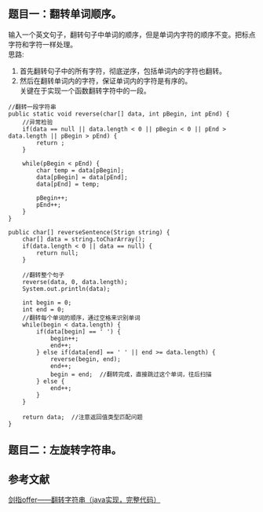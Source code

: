 ## 题目一：翻转单词顺序。  
输入一个英文句子，翻转句子中单词的顺序，但是单词内字符的顺序不变。把标点字符和字符一样处理。  
思路:
1. 首先翻转句子中的所有字符，彻底逆序，包括单词内的字符也翻转。
2. 然后在翻转单词内的字符，保证单词内的字符是有序的。   
关键在于实现一个函数翻转字符中的一段。   
```
//翻转一段字符串
public static void reverse(char[] data, int pBegin, int pEnd) {
    //异常检验
    if(data == null || data.length < 0 || pBegin < 0 || pEnd > data.length || pBegin > pEnd) {
        return ;
    }
    
    while(pBegin < pEnd) {
        char temp = data[pBegin];
        data[pBegin] = data[pEnd];
        data[pEnd] = temp;
        
        pBegin++;
        pEnd++;
    }
}

public char[] reverseSentence(Strign string) {
    char[] data = string.toCharArray();
    if(data.length < 0 || data == null) {
        return null;
    }
    
    //翻转整个句子
    reverse(data, 0, data.length);
    System.out.println(data);
    
    int begin = 0;
    int end = 0;
    //翻转每个单词的顺序，通过空格来识别单词
    while(begin < data.length) {
        if(data[begin] == ' ') {
            begin++;
            end++;
        } else if(data[end] == ' ' || end >= data.length) {
            reverse(begin, end); 
            end++;
            begin = end;  //翻转完成，直接跳过这个单词，往后扫描
        } else {
            end++;
        }
    }
    
    return data;  //注意返回值类型匹配问题
}
```

## 题目二：左旋转字符串。  

## 参考文献
[剑指offer——翻转字符串（java实现，完整代码）](https://blog.csdn.net/Ysunflower/article/details/82390223)
